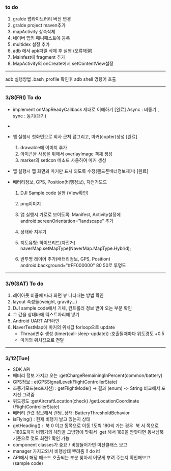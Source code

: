 ### to do 
1. gralde 맵라이브러리 버전 변경 
2. gralde project maven추가 
3. mapActivity 상속삭제 
4. 네이버 맵키 매니패스트에 등록
5. multidex 설정 추가
6. adb 에서 apk파일 삭제 후 실행 (오류해결)
7. Mainfest에 fragment 추가
8. MapActivity의 onCreate에서 setContentView설정 


- - - 
adb 실행방법 .bash_profile 확인후
adb shell 
명령어 호출 


---

### 3/8(FRI) To do 
* implement onMapReadyCallback 제대로 이해하기 [완료]
    Async : 비동기 , sync : 동기(대기)
* 
* 앱 실행시 첫화면으로 회사 근처 맵그리고, 마커(copter)생성 [완료]
  1. drawable에 이미지 추가 
  2. 아이콘을 사용을 위해서 overlayImage 객체 생성
  3. marker의 setIcon 메소드 사용하여 마커 생성 


* 앱 실행시 맵 화면과 마커만 표시 되도록 수정(핸드폰배너정보제거) [완료]
* 배터리정보, GPS, Position(비행정보), 자전거모드
  1. DJI Sample code 실행 (View확인)
  2. png이미지 
  3. 앱 실행시 가로로 보이도록: Manifest, Activity설정에
     android:screenOrientation="landscape" 추가 
  4. 상태바 지우기
  5. 지도유형: 하이브리드(자전거)
     naverMap.setMapType(NaverMap.MapType.Hybrid);
    
  6. 반투명 레이어 추가(배터리정보, GPS, Position)  
     android:background="#FF000000" 80 50로 투명도
----
### 3/9(SAT) To do 
1. 레이아웃 비율에 따라 화면 뷰 나타내는 방법 확인 
2. layout 속성들(weight, gravity...)
3. DJI sample code에서 기체, 컨트롤러 정보 받아 오는 부분 확인
4. 그 값을 상태바에 텍스트자리에 넣기
5. Android UART API확인
6. NaverTestMap에 마커의 위치값 forloop으로 update
   - Thread변수 생성 (timer(call-sleep-update)) :호출될때마다 위도경도 +0.5
   - 마커의 위치값으로 전달  
----
### 3/12(Tue)
* SDK API 
* 배터리 정보 가지고 오는 :getChargeRemainingInPercent(common/battery)
* GPS정보 : etGPSSignalLevel(FlightControllerState)
* 조종기모드(ex포지션) : getFlightMode() -> 결과 (enum)  -> String 비교해서 포지션 그려줌 
* 위도경도 :getAircraftLocation(check) /getLocationCoordinate (FlightControllerState)
* 배터리 관련 정보해서 랜딩..상태: BatteryThresholdBehavior
* isFlying() : 현재 비행기 날고 있는지 상태 
* getHeading() :  북 0 이고 동쪽으로 이동 1도씩 180씩 가는 경우  북 서 쪽으로 -180도까지 비행기의 헤딩을 그방향에 맞춰서  get 해서 180을 받앗다면 동서남북 기준으로 몇도 회전? 확인 가능
* component classes가 중요 / 비행들어가면 미션클래스 보고 
* manager 가지고와서 비행상태 뿌려줌 !! do it!
* API에서 해당 메소드 호출되는 부분 찾아서 어떻게 뿌려 주는지 확인해보고(sample code)
